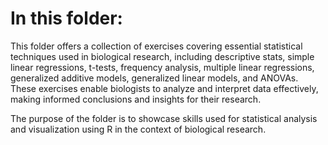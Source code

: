 # In this folder:

This folder offers a collection of exercises covering essential statistical techniques used in biological research, including descriptive stats, simple linear regressions, t-tests, frequency analysis, multiple linear regressions, generalized additive models, generalized linear models, and ANOVAs. These exercises enable biologists to analyze and interpret data effectively, making informed conclusions and insights for their research.

The purpose of the folder is to showcase skills used for statistical analysis and visualization using R in the context of biological research.

